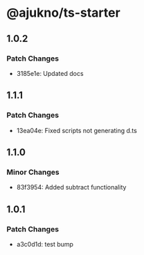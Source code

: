 # @ajukno/ts-starter

## 1.0.2

### Patch Changes

-   3185e1e: Updated docs

## 1.1.1

### Patch Changes

-   13ea04e: Fixed scripts not generating d.ts

## 1.1.0

### Minor Changes

-   83f3954: Added subtract functionality

## 1.0.1

### Patch Changes

-   a3c0d1d: test bump
